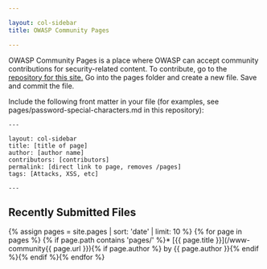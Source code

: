 ```yaml
---

layout: col-sidebar
title: OWASP Community Pages

---
```


OWASP Community Pages is a place where OWASP can accept community contributions for security-related content.
To contribute, go to the [repository for this site.](https://github.com/OWASP/www-community)
Go into the pages folder and create a new file.  Save and commit the file. 

Include the following front matter in your file (for examples, see pages/password-special-characters.md in this repository):

    ---

    layout: col-sidebar
    title: [title of page]
    author: [author name]
    contributors: [contributors]
    permalink: [direct link to page, removes /pages]
    tags: [Attacks, XSS, etc]
    
    ---

## Recently Submitted Files
{% assign pages = site.pages | sort: 'date' | limit: 10 %}
{% for page in pages %}
{% if page.path contains 'pages/' %}* [{{ page.title }}](/www-community{{ page.url }}){% if page.author %} by {{ page.author }}{% endif %}{% endif %}{% endfor %}
